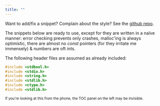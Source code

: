 ```yaml
---
title: ""
---
```


Want to add/fix a snippet? Complain about the style? See the [github
repo](https://github.com/gromnitsky/alt-30-seconds-of-code).

The snippets below are ready to use, except for they are written in a
naïve manner: error checking prevents only crashes, malloc'ing is
always optimistic, there are almost no *const* pointers (for they
irritate me immensely) & numbers are oft *int*s.

The following header files are assumed as already included:

```c
#include <stdbool.h>
#include <stdio.h>
#include <string.h>
#include <stdlib.h>
#include <ctype.h>
#include <stdlib.h>
```

<small>If you're looking at this from the phone, the TOC panel on the
left may be invisible.</small>
